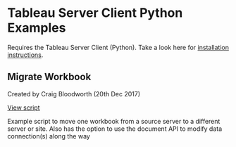 Tableau Server Client Python Examples
=====================================
Requires the Tableau Server Client (Python). Take a look here for [installation instructions](https://tableau.github.io/server-client-python/docs/).

Migrate Workbook
----------------
Created by Craig Bloodworth (20th Dec 2017)

[View script](https://github.com/TheInformationLab/Tableau-Server-Client-Python-Examples/blob/master/MigrateWorkbooks.py)

Example script to move one workbook from a source server to a different server or site.
Also has the option to use the document API to modify data connection(s) along the way
